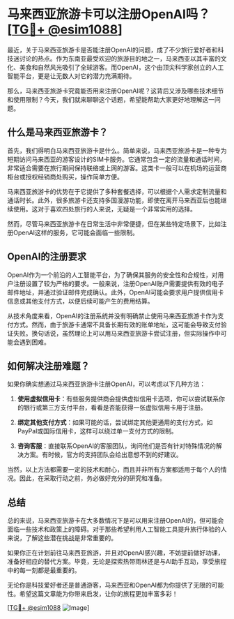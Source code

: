 # 马来西亚旅游卡可以注册OpenAI吗？[[TG💪+ @esim1088](https://t.me/s/esim1088)]

最近，关于马来西亚旅游卡是否能注册OpenAI的问题，成了不少旅行爱好者和科技迷讨论的热点。作为东南亚最受欢迎的旅游目的地之一，马来西亚以其丰富的文化、美食和自然风光吸引了全球游客。而OpenAI，这个由顶尖科学家创立的人工智能平台，更是让无数人对它的潜力充满期待。

那么，马来西亚旅游卡究竟能否用来注册OpenAI呢？这背后又涉及哪些技术细节和使用限制？今天，我们就来聊聊这个话题，希望能帮助大家更好地理解这一问题。

## 什么是马来西亚旅游卡？

首先，我们得明白马来西亚旅游卡是什么。简单来说，马来西亚旅游卡是一种专为短期访问马来西亚的游客设计的SIM卡服务。它通常包含一定的流量和通话时间，非常适合需要在旅行期间保持联络或上网的游客。这类卡一般可以在机场的运营商柜台或授权经销商处购买，操作简单方便。

马来西亚旅游卡的优势在于它提供了多种套餐选择，可以根据个人需求定制流量和通话时长。此外，很多旅游卡还支持多国漫游功能，即使在离开马来西亚后也能继续使用。这对于喜欢四处旅行的人来说，无疑是一个非常实用的选择。

然而，尽管马来西亚旅游卡在日常生活中非常便捷，但在某些特定场景下，比如注册OpenAI这样的服务，它可能会面临一些限制。

## OpenAI的注册要求

OpenAI作为一个前沿的人工智能平台，为了确保其服务的安全性和合规性，对用户注册设置了较为严格的要求。一般来说，注册OpenAI账户需要提供有效的电子邮件地址，并通过验证邮件完成确认。此外，OpenAI可能会要求用户提供信用卡信息或其他支付方式，以便后续可能产生的费用结算。

从技术角度来看，OpenAI的注册系统并没有明确禁止使用马来西亚旅游卡作为支付方式。然而，由于旅游卡通常不具备长期有效的账单地址，这可能会导致支付验证失败。换句话说，虽然理论上可以用马来西亚旅游卡尝试注册，但实际操作中可能会遇到困难。

## 如何解决注册难题？

如果你确实想通过马来西亚旅游卡注册OpenAI，可以考虑以下几种方法：

1. **使用虚拟信用卡**：有些服务提供商会提供虚拟信用卡选项，你可以尝试联系你的银行或第三方支付平台，看看是否能获得一张虚拟信用卡用于注册。
   
2. **绑定其他支付方式**：如果可能的话，尝试绑定其他更通用的支付方式，如PayPal或国际信用卡，这样可以绕过单一支付方式的限制。

3. **咨询客服**：直接联系OpenAI的客服团队，询问他们是否有针对特殊情况的解决方案。有时候，官方的支持团队会给出意想不到的好建议。

当然，以上方法都需要一定的技术和耐心，而且并非所有方案都适用于每个人的情况。因此，在采取行动之前，务必做好充分的研究和准备。

## 总结

总的来说，马来西亚旅游卡在大多数情况下是可以用来注册OpenAI的，但可能会面临一些技术和政策上的障碍。对于那些希望利用人工智能工具提升旅行体验的人来说，了解这些潜在挑战是非常重要的。

如果你正在计划前往马来西亚旅游，并且对OpenAI感兴趣，不妨提前做好功课，准备好相应的替代方案。毕竟，无论是探索热带雨林还是与AI助手互动，享受旅程中的每一刻都是最重要的。

无论你是科技爱好者还是普通游客，马来西亚和OpenAI都为你提供了无限的可能性。希望这篇文章能为你带来启发，让你的旅程更加丰富多彩！

[[TG💪+ @esim1088](https://t.me/s/esim1088) ![Image](https://i.postimg.cc/4NQfJmqS/Snipaste-2025-05-13-00-14-12.png)]